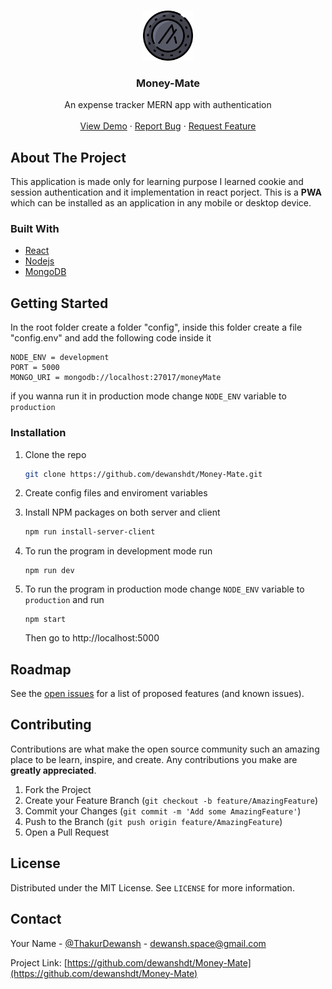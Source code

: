<!-- [![Contributors][contributors-shield]][contributors-url]
[![Forks][forks-shield]][forks-url]
[![Stargazers][stars-shield]][stars-url]
[![Issues][issues-shield]][issues-url]
[![MIT License][license-shield]][license-url]
[![LinkedIn][linkedin-shield]][linkedin-url] -->

<!-- PROJECT LOGO -->
<br />
<p align="center">
  <a href="https://github.com/dewanshdt/Money-Mate">
    <img src="/client/public/favicon_io/android-chrome-512x512.png" alt="Logo" width="80" height="80">
  </a>

  <h3 align="center">Money-Mate</h3>

  <p align="center">
    An expense tracker MERN app with authentication
    <br />
    <br />
    <a href="https://github.com/dewanshdt/Money-Mate">View Demo</a>
    ·
    <a href="https://github.com/dewanshdt/Money-Mate/issues">Report Bug</a>
    ·
    <a href="https://github.com/dewanshdt/Money-Mate/issues">Request Feature</a>
  </p>
</p>

<!-- TABLE OF CONTENTS -->
<!-- <details open="open">
  <summary>Table of Contents</summary>
  <ol>
    <li>
      <a href="#about-the-project">About The Project</a>
      <ul>
        <li><a href="#built-with">Built With</a></li>
      </ul>
    </li>
    <li>
      <a href="#getting-started">Getting Started</a>
      <ul>
        <li><a href="#prerequisites">Prerequisites</a></li>
        <li><a href="#installation">Installation</a></li>
      </ul>
    </li>
    <li><a href="#usage">Usage</a></li>
    <li><a href="#roadmap">Roadmap</a></li>
    <li><a href="#contributing">Contributing</a></li>
    <li><a href="#license">License</a></li>
    <li><a href="#contact">Contact</a></li>
    <li><a href="#acknowledgements">Acknowledgements</a></li>
  </ol>
</details> -->

<!-- ABOUT THE PROJECT -->

## About The Project

<!-- [![Product Name Screen Shot][product-screenshot]](https://example.com) -->

This application is made only for learning purpose I learned cookie and session authentication and it implementation in react porject. This is a **PWA** which can be installed as an application in any mobile or desktop device.

### Built With

- [React](https://reactjs.org)
- [Nodejs](https://nodejs.org)
- [MongoDB](https://mongodb.com)

<!-- GETTING STARTED -->

## Getting Started

In the root folder create a folder "config", inside this folder create a file "config.env" and add the following code inside it

```
NODE_ENV = development
PORT = 5000
MONGO_URI = mongodb://localhost:27017/moneyMate
```

if you wanna run it in production mode change `NODE_ENV` variable to `production`

### Installation

1. Clone the repo
   ```sh
   git clone https://github.com/dewanshdt/Money-Mate.git
   ```
2. Create config files and enviroment variables

3. Install NPM packages on both server and client
   ```sh
   npm run install-server-client
   ```
4. To run the program in development mode run
   ```
   npm run dev
   ```
5. To run the program in production mode change `NODE_ENV` variable to `production` and run
   ```
   npm start
   ```
   Then go to http://localhost:5000

<!-- ROADMAP -->

## Roadmap

See the [open issues](https://github.com/dewanshdt/Money-Mate/issues) for a list of proposed features (and known issues).

<!-- CONTRIBUTING -->

## Contributing

Contributions are what make the open source community such an amazing place to be learn, inspire, and create. Any contributions you make are **greatly appreciated**.

1. Fork the Project
2. Create your Feature Branch (`git checkout -b feature/AmazingFeature`)
3. Commit your Changes (`git commit -m 'Add some AmazingFeature'`)
4. Push to the Branch (`git push origin feature/AmazingFeature`)
5. Open a Pull Request

<!-- LICENSE -->

## License

Distributed under the MIT License. See `LICENSE` for more information.

<!-- CONTACT -->

## Contact

Your Name - [@ThakurDewansh](https://twitter.com/ThakurDewansh) - dewansh.space@gmail.com

Project Link: [https://github.com/dewanshdt/Money-Mate](https://github.com/dewanshdt/Money-Mate)
